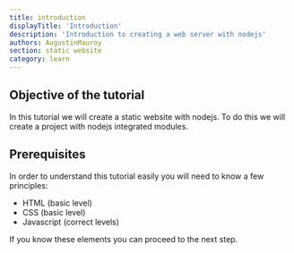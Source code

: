 ```yaml
---
title: introduction
displayTitle: 'Introduction'
description: 'Introduction to creating a web server with nodejs'
authors: AugustinMauroy
section: static website
category: learn
---
```


## Objective of the tutorial

In this tutorial we will create a static website with nodejs.
To do this we will create a project with nodejs integrated modules.

## Prerequisites

In order to understand this tutorial easily you will need to know a few principles:

- HTML (basic level)
- CSS (basic level)
- Javascript (correct levels)

If you know these elements you can proceed to the next step.
